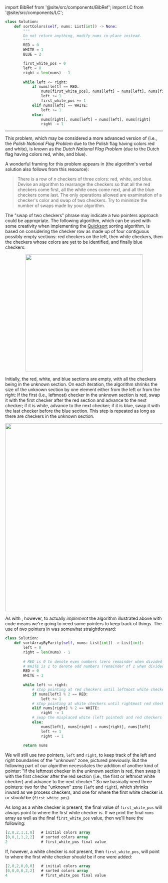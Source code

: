 import BibRef from '@site/src/components/BibRef';
import LC from '@site/src/components/LC';

```python
class Solution:
    def sortColors(self, nums: List[int]) -> None:
        """
        Do not return anything, modify nums in-place instead.
        """
        RED = 0
        WHITE = 1
        BLUE = 2

        first_white_pos = 0
        left = 0
        right = len(nums) - 1
        
        while left <= right:
            if nums[left] == RED:
                nums[first_white_pos], nums[left] = nums[left], nums[first_white_pos]
                left += 1
                first_white_pos += 1
            elif nums[left] == WHITE:
                left += 1
            else:
                nums[right], nums[left] = nums[left], nums[right]
                right -= 1
```

---

This problem, which may be considered a more advanced version of <LC id='905' type='long' ></LC> (i.e., the *Polish National Flag Problem* due to the Polish flag having colors red and white), is known as the *Dutch National Flag Problem* (due to the Dutch flag having colors red, white, and blue). 

A wonderful framing for this problem appears in <BibRef id='AL2011_Puzzles' pages='p. 63'></BibRef> (the algorithm's verbal solution also follows from this resource):

> There is a row of $n$ checkers of three colors: red, white, and blue. Devise an algorithm to rearrange the checkers so that all the red checkers come first, all the white ones come next, and all the blue checkers come last. The only operations allowed are examination of a checker's color and swap of two checkers. Try to minimize the number of swaps made by your algorithm.

The "swap of two checkers" phrase may indicate a two pointers approach could be appropriate. The following algorithm, which can be used with some creativity when implementing the [Quicksort](https://en.wikipedia.org/wiki/Quicksort) sorting algorithm, is based on considering the checker row as made up of four contiguous possibly empty sections: red checkers on the left, then white checkers, then the checkers whose colors are yet to be identified, and finally blue checkers:

<div align='center' className='centeredImageDiv'>
  <img width='375px' src={require('@site/static/img/templates/two-pointers/f2.png').default} />
</div>

Initially, the red, white, and blue sections are empty, with all the checkers being in the unknown section. On each iteration, the algorithm shrinks the size of the unknown section by one element either from the left or from the right: If the first (i.e., leftmost) checker in the unknown section is red, swap it with the first checker after the red section and advance to the next checker; if it is white, advance to the next checker; if it is blue, swap it with the last checker before the blue section. This step is repeated as long as there are checkers in the unknown section.

<div align='center' className='centeredImageDiv'>
  <img width='600px' src={require('@site/static/img/templates/two-pointers/f3.png').default} />
</div>

As with <LC id='905' type='long' ></LC>, however, to actually *implement* the algorithm illustrated above with code means we're going to need some pointers to keep track of things. The use of *two* pointers in <LC id='905' type='' ></LC> was somewhat straightforward:

```python
class Solution:
    def sortArrayByParity(self, nums: List[int]) -> List[int]:
        left = 0
        right = len(nums) - 1
        
        # RED is 0 to denote even numbers (zero remainder when divided by 2)
        # WHITE is 1 to denote odd numbers (remainder of 1 when divided by 2)
        RED = 0
        WHITE = 1
        
        while left <= right:
            # stop pointing at red checkers until leftmost white checker is encountered
            if nums[left] % 2 == RED:
                left += 1
            # stop pointing at white checkers until rightmost red checker is encountered
            elif nums[right] % 2 == WHITE:
                right -= 1
            # swap the misplaced white (left pointed) and red checkers (right pointed)
            else:
                nums[left], nums[right] = nums[right], nums[left]
                left += 1
                right -= 1
                
        return nums
```

We will still use *two* pointers, `left` and `right`, to keep track of the left and right boundaries of the "unknown" zone, pictured previously. But the following part of our algorithm necessitates the addition of another kind of pointer: "If the leftmost checker in the unknown section is red, then swap it with the first checker after the red section (i.e., the first or leftmost white checker) and advance to the next checker." So we basically need three pointers: two for the "unknown" zone (`left` and `right`), which shrinks inward as we process checkers, and one for where the first white checker is or *should* be (`first_white_pos`).

As long as a white checker is present, the final value of `first_white_pos` will always point to where the first white checker is. If we print the final `nums` array as well as the final `first_white_pos` value, then we'll have the following:

```a
[2,0,2,1,1,0]   # initial colors array
[0,0,1,1,2,2]   # sorted colors array
2               # first_white_pos final value
```

If, however, a white checker is *not* present, then `first_white_pos`, will point to where the first white checker *should* be if one were added:

```a
[2,0,2,0,0,0]   # initial colors array
[0,0,0,0,2,2]   # sorted colors array
4               # first_white_pos final value
```
